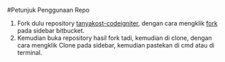 #Petunjuk Penggunaan Repo

1. Fork dulu repository [tanyakost-codeigniter](https://bitbucket.org/achmiral/tanyakost-codeigniter), dengan cara mengklik [fork](https://bitbucket.org/achmiral/tanyakost-codeigniter/fork) pada sidebar bitbucket.
2. Kemudian buka repository hasil fork tadi, kemudian di clone, dengan cara mengklik Clone pada sidebar, kemudian pastekan di cmd atau di terminal.
